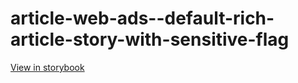 # article-web-ads--default-rich-article-story-with-sensitive-flag

[View in storybook](https://raw.githack.com/Independent-Digital-News-and-Media-Ltd/indy100-pwamp-sb/PR-294-sb/index.html?path=/story/article-web-ads--default-rich-article-story-with-sensitive-flag)
